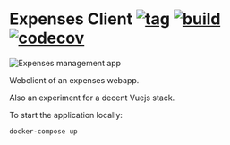 # Expenses Client [![tag](https://img.shields.io/github/tag/namelivia/expenses-client.svg)](https://github.com/namelivia/expenses-client/releases) [![build](https://github.com/namelivia/expenses-client/workflows/build/badge.svg)](https://github.com/namelivia/expenses-client/actions?query=workflow%3ABuild) [![codecov](https://codecov.io/gh/namelivia/expenses-client/branch/master/graph/badge.svg)](https://codecov.io/gh/namelivia/expenses-client)

![Expenses management app](https://user-images.githubusercontent.com/1571416/109543282-6154e900-7ac6-11eb-8593-c21058a55dda.png)

Webclient of an expenses webapp.

Also an experiment for a decent Vuejs stack.

To start the application locally:

```
docker-compose up
```
